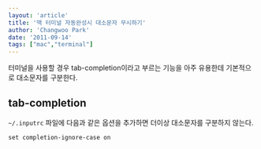 ```yaml
---
layout: 'article'
title: '맥 터미널 자동완성시 대소문자 무시하기'
author: 'Changwoo Park'
date: '2011-09-14'
tags: ["mac","terminal"]
---
```


터미널을 사용할 경우 tab-completion이라고 부르는 기능을 아주 유용한데 기본적으로 대소문자를 구분한다.

## tab-completion

`~/.inputrc` 파일에 다음과 같은 옵션을 추가하면 더이상 대소문자를 구분하지 않는다.

    set completion-ignore-case on
